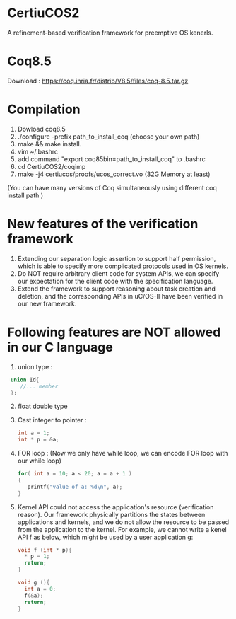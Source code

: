 # CertiuCOS2
A refinement-based verification framework for preemptive OS kenerls. 

# Coq8.5
Download : https://coq.inria.fr/distrib/V8.5/files/coq-8.5.tar.gz

# Compilation
1. Dowload coq8.5
2. ./configure -prefix path_to_install_coq (choose your own path)
3. make && make install. 
4. vim ~/.bashrc 
5. add command "export coq85bin=path_to_install_coq" to .bashrc
6. cd CertiuCOS2/coqimp
7. make -j4 certiucos/proofs/ucos_correct.vo  (32G Memory at least)

(You can have many versions of Coq simultaneously using different coq install path )

# New features of the verification framework 
1. Extending our separation logic assertion to support half permission, which is able to specify more complicated protocols used in OS kernels.
2. Do NOT require arbitrary client code for system APIs, we can specify our expectation for the client code with the specification language.
3. Extend the framework to support reasoning about task creation and deletion, and the corresponding APIs in uC/OS-II have been verified in our new framework.

# Following features are NOT allowed in our C language 

1.  union type :
   ```C
    union Id{
       //... member 
    };
   ```
2. float double type 
    
3. Cast integer to pointer : 
   ```C
   int a = 1;
   int * p = &a;
    ```
4. FOR loop : (Now we only have while loop, we can encode FOR loop with our while loop)
   ```C
   for( int a = 10; a < 20; a = a + 1 )
   {
      printf("value of a: %d\n", a);
   }
   ```
5. Kernel API could not access the application's resource (verification reason). Our framework physically partitions the states between applications and kernels, and we do not allow the resource to be passed from the application to the kernel. For example, we cannot write a kenel API f as below, which might be used by a user application g:
    ```C
   void f (int * p){
      * p = 1;
      return;
   }
   
   void g (){
      int a = 0;
      f(&a);
      return;
   }
   ```

   
  


